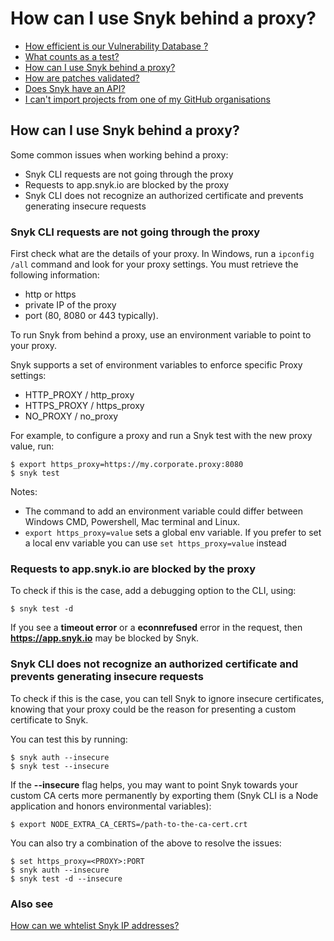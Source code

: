 # How can I use Snyk behind a proxy?

* [ How efficient is our Vulnerability Database ?](/hc/en-us/articles/360003968978-How-efficient-is-our-Vulnerability-Database-)
* [ What counts as a test?](/hc/en-us/articles/360000925418-What-counts-as-a-test-)
* [ How can I use Snyk behind a proxy?](/hc/en-us/articles/360000925358-How-can-I-use-Snyk-behind-a-proxy-)
* [ How are patches validated?](/hc/en-us/articles/360000925338-How-are-patches-validated-)
* [ Does Snyk have an API?](/hc/en-us/articles/360000914857-Does-Snyk-have-an-API-)
* [ I can't import projects from one of my GitHub organisations](/hc/en-us/articles/360000914837-I-can-t-import-projects-from-one-of-my-GitHub-organisations)

##  How can I use Snyk behind a proxy?

Some common issues when working behind a proxy:

* Snyk CLI requests are not going through the proxy
* Requests to app.snyk.io are blocked by the proxy
* Snyk CLI does not recognize an authorized certificate and prevents generating insecure requests

### Snyk CLI requests are not going through the proxy

First check what are the details of your proxy. In Windows, run a `ipconfig /all` command and look for your proxy settings. You must retrieve the following information:

* http or https
* private IP of the proxy
* port \(80, 8080 or 443 typically\).

To run Snyk from behind a proxy, use an environment variable to point to your proxy.

Snyk supports a set of environment variables to enforce specific Proxy settings:

* HTTP\_PROXY / http\_proxy
* HTTPS\_PROXY / https\_proxy
* NO\_PROXY / no\_proxy

For example, to configure a proxy and run a Snyk test with the new proxy value, run:

```text
$ export https_proxy=https://my.corporate.proxy:8080
$ snyk test
```

Notes:

* The command to add an environment variable could differ between Windows CMD, Powershell, Mac terminal and Linux. 
* `export https_proxy=value` sets a global env variable. If you prefer to set a local env variable you can use `set https_proxy=value` instead

### Requests to app.snyk.io are blocked by the proxy

To check if this is the case, add a debugging option to the CLI, using:

```text
$ snyk test -d
```

If you see a **timeout error** or a **econnrefused** error in the request, then **https://app.snyk.io** may be blocked by Snyk. 

### Snyk CLI does not recognize an authorized certificate and prevents generating insecure requests

To check if this is the case, you can tell Snyk to ignore insecure certificates, knowing that your proxy could be the reason for presenting a custom certificate to Snyk.

You can test this by running:

```text
$ snyk auth --insecure
$ snyk test --insecure
```

If the **--insecure** flag helps, you may want to point Snyk towards your custom CA certs more permanently by exporting them \(Snyk CLI is a Node application and honors environmental variables\):

```text
$ export NODE_EXTRA_CA_CERTS=/path-to-the-ca-cert.crt
```

You can also try a combination of the above to resolve the issues:

```text
$ set https_proxy=<PROXY>:PORT
$ snyk auth --insecure
$ snyk test -d --insecure
```

### Also see

[How can we whtelist Snyk IP addresses?](https://support.snyk.io/hc/en-us/articles/360002153077-How-can-we-whitelist-Snyk-IP-addresses-)

